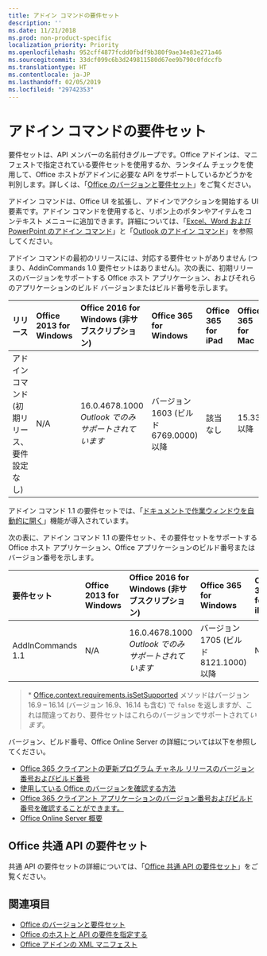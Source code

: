 ```yaml
---
title: アドイン コマンドの要件セット
description: ''
ms.date: 11/21/2018
ms.prod: non-product-specific
localization_priority: Priority
ms.openlocfilehash: 952cff4877fcdd0fbdf9b380f9ae34e83e271a46
ms.sourcegitcommit: 33dcf099c6b3d249811580d67ee9b790c0fdccfb
ms.translationtype: HT
ms.contentlocale: ja-JP
ms.lasthandoff: 02/05/2019
ms.locfileid: "29742353"
---
```

# <a name="add-in-commands-requirement-sets"></a>アドイン コマンドの要件セット

要件セットは、API メンバーの名前付きグループです。Office アドインは、マニフェストで指定されている要件セットを使用するか、ランタイム チェックを使用して、Office ホストがアドインに必要な API をサポートしているかどうかを判別します。詳しくは、「[Office のバージョンと要件セット](https://docs.microsoft.com/office/dev/add-ins/develop/office-versions-and-requirement-sets)」をご覧ください。

アドイン コマンドは、Office UI を拡張し、アドインでアクションを開始する UI 要素です。アドイン コマンドを使用すると、リボン上のボタンやアイテムをコンテキスト メニューに追加できます。詳細については、「[Excel、Word および PowerPoint のアドイン コマンド](https://docs.microsoft.com/office/dev/add-ins/design/add-in-commands)」と「[Outlook のアドイン コマンド](https://docs.microsoft.com/outlook/add-ins/add-in-commands-for-outlook)」を参照してください。

アドイン コマンドの最初のリリースには、対応する要件セットがありません (つまり、AddinCommands 1.0 要件セットはありません)。次の表に、初期リリースのバージョンをサポートする Office ホスト アプリケーション、およびそれらのアプリケーションのビルド バージョンまたはビルド番号を示します。  

| リリース   |  Office 2013 for Windows | Office 2016 for Windows (非サブスクリプション) | Office 365 for Windows   |  Office 365 for iPad  |  Office 365 for Mac  | Office Online  |  
|:-----|:-----|:-----|:-----|:-----|:-----|:-----|
| アドイン コマンド (初期リリース、要件設定なし) | N/A | 16.0.4678.1000 *Outlook でのみサポートされています* |バージョン 1603 (ビルド 6769.0000) 以降 | 該当なし | 15.33 以降| 2016 年 1 月 |

アドイン コマンド 1.1 の要件セットでは、「[ドキュメントで作業ウィンドウを自動的に開く](https://docs.microsoft.com/office/dev/add-ins/develop/automatically-open-a-task-pane-with-a-document)」機能が導入されています。

次の表に、アドイン コマンド 1.1 の要件セット、その要件セットをサポートする Office ホスト アプリケーション、Office アプリケーションのビルド番号またはバージョン番号を示します。 

|  要件セット  |  Office 2013 for Windows | Office 2016 for Windows (非サブスクリプション) | Office 365 for Windows   |  Office 365 for iPad  |  Office 365 for Mac  | Office Online  |  
|:-----|:-----|:-----|:-----|:-----|:-----|:-----|
| AddInCommands 1.1  | N/A | 16.0.4678.1000 *Outlook でのみサポートされています*  | バージョン 1705 (ビルド 8121.1000) 以降 | N/A | 15.34 以降\*| 2017 年 5 月 |

>\* [Office.context.requirements.isSetSupported](https://docs.microsoft.com/javascript/api/office/office.requirementsetsupport#issetsupported-name--minversion-) メソッドはバージョン 16.9 &ndash; 16.14 (バージョン 16.9、16.14 も含む) で `false` を返しますが、これは間違っており、要件セットはこれらのバージョンでサポートされて*います*。

バージョン、ビルド番号、Office Online Server の詳細については以下を参照してください。

- [Office 365 クライアントの更新プログラム チャネル リリースのバージョン番号およびビルド番号](https://support.office.com/article/version-and-build-numbers-of-update-channel-releases-ae942449-1fca-4484-898b-a933ea23def7)
- [使用している Office のバージョンを確認する方法](https://support.office.com/article/What-version-of-Office-am-I-using-932788b8-a3ce-44bf-bb09-e334518b8b19)
- [Office 365 クライアント アプリケーションのバージョン番号およびビルド番号を確認することができます。](https://support.office.com/article/version-and-build-numbers-of-update-channel-releases-ae942449-1fca-4484-898b-a933ea23def7)
- [Office Online Server 概要](https://docs.microsoft.com/officeonlineserver/office-online-server-overview)

## <a name="office-common-api-requirement-sets"></a>Office 共通 API の要件セット

共通 API の要件セットの詳細については、「[Office 共通 API の要件セット](office-add-in-requirement-sets.md)」をご覧ください。

## <a name="see-also"></a>関連項目

- [Office のバージョンと要件セット](https://docs.microsoft.com/office/dev/add-ins/develop/office-versions-and-requirement-sets)
- [Office のホストと API の要件を指定する](https://docs.microsoft.com/office/dev/add-ins/develop/specify-office-hosts-and-api-requirements)
- [Office アドインの XML マニフェスト](https://docs.microsoft.com/office/dev/add-ins/develop/add-in-manifests)
